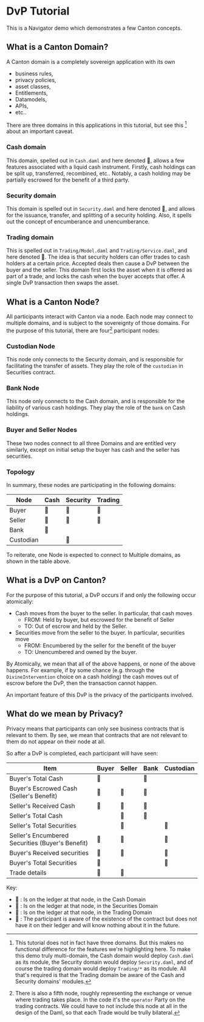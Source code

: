 # DvP Tutorial 

This is a Navigator demo which demonstrates a few Canton concepts.

## What is a Canton Domain? 

A Canton domain is a completely sovereign application with its own 
- business rules, 
- privacy policies, 
- asset classes, 
- Entitlements, 
- Datamodels, 
- APIs, 
- etc.. 

There are three domains in this applications in this tutorial, but see this [^1] about an important caveat. 

[^1]: This tutorial does not in fact have three domains. But this makes no functional difference for the features we're highlighting here. To make this demo truly multi-domain, the Cash domain would deploy `Cash.daml` as its module, the Security domain would deploy `Security.daml`, and of course the trading domain would deploy `Trading/*` as its module. All that's required is that the Trading domain be aware of the Cash and Security domains' modules.

### Cash domain 

This domain, spelled out in `Cash.daml` and here denoted :green_book:,  allows a few features associated with a liquid cash instrument. Firstly, cash holdings can be split up, transferred, recombined, etc.. Notably, a cash holding may be partially escrowed for the benefit of a third party. 

### Security domain 

This domain is spelled out in `Security.daml` and here denoted :blue_book:, and allows for the issuance, transfer, and splitting of a security holding. Also, it spells out the concept of encumberance and unencumberance. 

### Trading domain 

This is spelled out in `Trading/Model.daml` and `Trading/Service.daml`, and here denoted :ledger:. The idea is that security holders can offer trades to cash holders at a certain price. Accepted deals then cause a DvP between the buyer and the seller. This domain first locks the asset when it is offered as part of a trade, and locks the cash when the buyer accepts that offer. A single DvP transaction then swaps the asset. 

## What is a Canton Node? 

All participants interact with Canton via a node. Each node may connect to multiple domains, and is subject to the sovereignty of those domains. For the purpose of this tutorial, there are four[^2] participant nodes: 

[^2]: There is also a fifth node, roughly representing the exchange or venue where trading takes place. In the code it's the `operator` Party on the trading contracts. We could have to not include this node at all in the design of the Daml, so that each Trade would be trully bilateral. 

### Custodian Node 

This node only connects to the Security domain, and is responsible for facilitating the transfer of assets. They play the role of the `custodian` in Securities contract. 

### Bank Node 

This node only connects to the Cash domain, and is responsible for the liability of various cash holdings. They play the role of the `bank` on Cash holdings.

### Buyer and Seller Nodes 

These two nodes connect to all three Domains and are entitled very similarly, except on initial setup the buyer has cash and the seller has securities. 

### Topology

In summary, these nodes are participating in the following domains:

| Node      | Cash         | Security    | Trading  | 
|-----------|--------------|-------------|----------|
| Buyer     | :green_book: | :blue_book: | :ledger: |
| Seller    | :green_book: | :blue_book: | :ledger: |
| Bank      | :green_book: |             |          |
| Custodian |              | :blue_book: |          |

To reiterate, one Node is expected to connect to Multiple domains, as shown in the table above.

## What is a DvP on Canton? 

For the purpose of this tutorial, a DvP occurs if and only the following occur atomically: 
- Cash moves from the buyer to the seller. In particular, that cash moves 
  - FROM: Held by buyer, but escrowed for the benefit of Seller 
  - TO: Out of escrow and held by the Seller.
- Securities move from the seller to the buyer. In particular, securities move
  - FROM: Encumbered by the seller for the benefit of the buyer 
  - TO: Unencumbered and owned by the buyer. 

By Atomically, we mean that all of the above happens, or none of the above happens. For example, if by some chance (e.g. through the `DivineIntervention` choice on a cash holding) the cash moves out of escrow before the DvP, then the transaction cannot happen. 

An important feature of this DvP is the privacy of the participants involved. 

## What do we mean by Privacy? 

Privacy means that participants can only see business contracts that is relevant to them. By see, we mean that contracts that are not relevant to them do not appear on their node at all. 

So after a DvP is completed, each participant will have seen:

| Item                                                    | Buyer        | Seller       | Bank         | Custodian   |
|---------------------------------------------------------|--------------|--------------|--------------|-------------|
| Buyer's Total Cash                                      | :green_book: |              | :green_book: |             |
| Buyer's Escrowed Cash (Seller's Benefit)                | :green_book: | :green_book: | :green_book: |             |
| Seller's Received Cash                                  | :eyes:       | :green_book: | :green_book: |             |
| Seller's Total Cash                                     |              | :green_book: | :green_book: |             |
| Seller's Total Securities                               |              | :blue_book:  |              | :blue_book: |
| Seller's Encumbered Securities (Buyer's Benefit)        | :blue_book:  | :blue_book:  |              | :blue_book: |
| Buyer's Received securities                             | :blue_book:  | :eyes:       |              | :blue_book: |
| Buyer's Total Securities                                | :blue_book:  |              |              | :blue_book: |
| Trade details                                           | :ledger:     | :ledger:|    |              |             |

Key: 

- :green_book: : Is on the ledger at that node, in the Cash Domain 
- :blue_book:  : Is on the ledger at that node, in the Securities Domain 
- :ledger:     : Is on the ledger at that node, in the Trading Domain
- :eyes:       : The participant is aware of the existence of the contract but does not have it on their ledger and will know nothing about it in the future. 